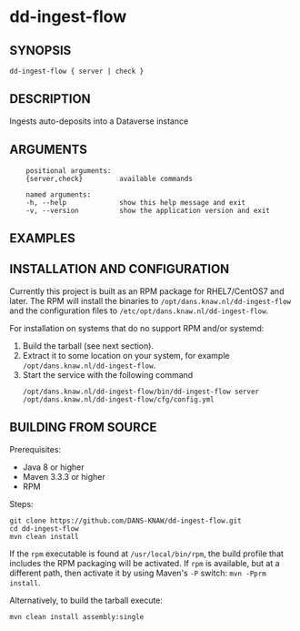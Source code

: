 dd-ingest-flow
===========

<!-- Remove this comment and extend the descriptions below -->


SYNOPSIS
--------

    dd-ingest-flow { server | check }


DESCRIPTION
-----------

Ingests auto-deposits into a Dataverse instance


ARGUMENTS
---------

        positional arguments:
        {server,check}         available commands
        
        named arguments:
        -h, --help             show this help message and exit
        -v, --version          show the application version and exit

EXAMPLES
--------

<!-- Add examples of invoking this module from the command line or via HTTP other interfaces -->
    

INSTALLATION AND CONFIGURATION
------------------------------
Currently this project is built as an RPM package for RHEL7/CentOS7 and later. The RPM will install the binaries to
`/opt/dans.knaw.nl/dd-ingest-flow` and the configuration files to `/etc/opt/dans.knaw.nl/dd-ingest-flow`. 

For installation on systems that do no support RPM and/or systemd:

1. Build the tarball (see next section).
2. Extract it to some location on your system, for example `/opt/dans.knaw.nl/dd-ingest-flow`.
3. Start the service with the following command
   ```
   /opt/dans.knaw.nl/dd-ingest-flow/bin/dd-ingest-flow server /opt/dans.knaw.nl/dd-ingest-flow/cfg/config.yml 
   ```

BUILDING FROM SOURCE
--------------------
Prerequisites:

* Java 8 or higher
* Maven 3.3.3 or higher
* RPM

Steps:
    
    git clone https://github.com/DANS-KNAW/dd-ingest-flow.git
    cd dd-ingest-flow 
    mvn clean install

If the `rpm` executable is found at `/usr/local/bin/rpm`, the build profile that includes the RPM 
packaging will be activated. If `rpm` is available, but at a different path, then activate it by using
Maven's `-P` switch: `mvn -Pprm install`.

Alternatively, to build the tarball execute:

    mvn clean install assembly:single
